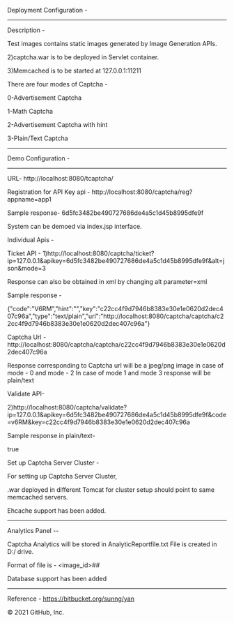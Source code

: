 Deployment Configuration -

----------------------------------------------------------------------------


Description -

Test images contains static images generated by Image Generation APIs. 


2)captcha.war is to be deployed in Servlet container.


3)Memcached is to be started at 127.0.0.1:11211


There are four modes of Captcha -

0-Advertisement Captcha

1-Math Captcha

2-Advertisement Captcha with hint

3-Plain/Text Captcha 



--------------------------------------------------------------------------------------

Demo Configuration -


-------------------------------------------------------------------------------------------

URL-
http://localhost:8080/tcaptcha/



Registration for API Key api -
http://localhost:8080/captcha/reg?appname=app1


Sample response-
<string>6d5fc3482be490727686de4a5c1d45b8995dfe9f</string>



System can be demoed via index.jsp interface.



Individual Apis -


Ticket API - 
1)http://localhost:8080/captcha/ticket?ip=127.0.0.1&apikey=6d5fc3482be490727686de4a5c1d45b8995dfe9f&alt=json&mode=3

Response can also be obtained in xml by changing alt parameter=xml

Sample response -

{"code":"V6RM","hint":"","key":"c22cc4f9d7946b8383e30e1e0620d2dec407c96a","type":"text/plain","url":"http://localhost:8080/captcha/captcha/c22cc4f9d7946b8383e30e1e0620d2dec407c96a"}



Captcha Url -
http://localhost:8080/captcha/captcha/c22cc4f9d7946b8383e30e1e0620d2dec407c96a

Response corresponding to Captcha url will be a jpeg/png image in case of mode - 0 and mode - 2
In case of mode 1 and mode 3 response will be plain/text 



Validate API-

2)http://localhost:8080/captcha/validate?ip=127.0.0.1&apikey=6d5fc3482be490727686de4a5c1d45b8995dfe9f&code=v6RM&key=c22cc4f9d7946b8383e30e1e0620d2dec407c96a


Sample response in plain/text- 

true



Set up Captcha Server Cluster -


For setting up Captcha Server Cluster, 


.war deployed in different Tomcat for cluster setup should point to same memcached servers.



Ehcache support has been added.

-----------------------------------------------------------------------------------------------


Analytics Panel --


Captcha Analytics will be stored in AnalyticReportfile.txt
File is created in D:/ drive.


Format of file is -
<image_id>#<Captcha Validation Response>#<timestamp>

Database support has been added

----------------------------------------------------------------------------------------------

Reference -
https://bitbucket.org/sunng/yan
  
© 2021 GitHub, Inc.
